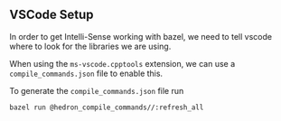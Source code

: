## VSCode Setup
In order to get Intelli-Sense working with bazel, we need to tell vscode where
to look for the libraries we are using.

When using the `ms-vscode.cpptools` extension, we can use a `compile_commands.json`
file to enable this.

To generate the `compile_commands.json` file run
```bash
bazel run @hedron_compile_commands//:refresh_all
```